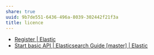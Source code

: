 ```yaml
---
share: true
uuid: 9b7de551-6436-496a-8039-302442f21f3a
title: licence
---
```

* [Register | Elastic](https://register.elastic.co/)
* [Start basic API | Elasticsearch Guide [master] | Elastic](https://www.elastic.co/guide/en/elasticsearch/reference/master//start-basic.html)